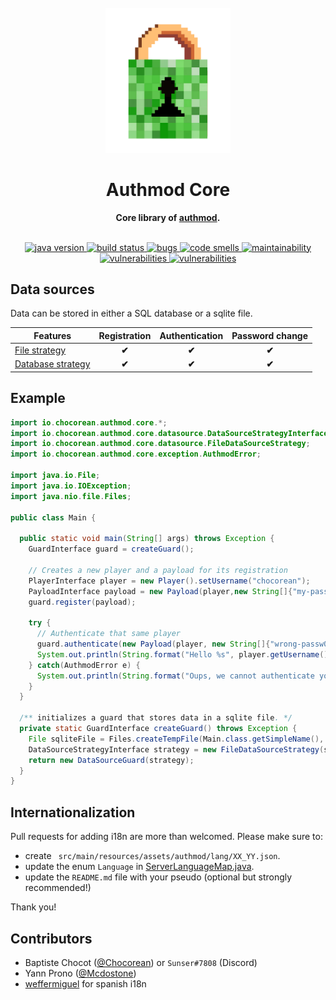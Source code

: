 <div align="center">
<br>
<img
    alt="Authmod logo"
    src="./src/main/resources/logo.png"
    width=200px
/>
<br/>
<h1>Authmod Core</h1>
<strong>Core library of <a href="https://github.com/Chocorean/authmod">authmod</a>.</strong>
</div>
<br/>
<p align="center">
<a href="https://img.shields.io/badge/java-1.8-blue.svg" target="_blank">
    <img src="https://img.shields.io/badge/java-1.8-blue.svg" alt="java version" />
</a>
<a href="https://github.com/Chocorean/authmod/actions" target="_blank">
    <img src="https://github.com/Chocorean/authmod/workflows/build/badge.svg?branch=master" alt="build status"/>
</a>
<a href="https://sonarcloud.io/dashboard?id=Chocorean_authmod-core" target="_blank">
    <img src="https://sonarcloud.io/api/project_badges/measure?project=Chocorean_authmod-core&metric=bugs" alt="bugs"/>
</a>
<a href="https://sonarcloud.io/dashboard?id=Chocorean_authmod-core" target="_blank">
    <img src="https://sonarcloud.io/api/project_badges/measure?project=Chocorean_authmod-core&metric=code_smells" alt="code smells"/>
</a>
<a href="https://sonarcloud.io/dashboard?id=Chocorean_authmod-core" target="_blank">
    <img src="https://sonarcloud.io/api/project_badges/measure?project=Chocorean_authmod-core&metric=sqale_rating" alt="maintainability" />
</a>
<a href="https://sonarcloud.io/dashboard?id=Chocorean_authmod-core" target="_blank">
    <img src="https://sonarcloud.io/api/project_badges/measure?project=Chocorean_authmod-core&metric=vulnerabilities" alt="vulnerabilities" />
</a>
<a href="https://lgtm.com/projects/g/Chocorean/authmod-core/alerts/" target="_blank">
    <img src="https://img.shields.io/lgtm/alerts/g/Chocorean/authmod-core.svg?logo=lgtm&logoWidth=18" alt="vulnerabilities" />
</a>
</p>

## Data sources

Data can be stored in either a SQL database or a sqlite file.

| Features | Registration  | Authentication  | Password change |
| ---------| :-----------: | :-------------: | :-------------: |
| [File strategy](https://github.com/Chocorean/authmod-core/blob/main/src/main/java/io/chocorean/authmod/core/datasource/FileDataSourceStrategy.java) | **✔** | **✔** | **✔** |
| [Database strategy](https://github.com/Chocorean/authmod-core/blob/main/src/main/java/io/chocorean/authmod/core/datasource/DatabaseStrategy.java) | **✔** | **✔** | **✔** |

## Example

```java
import io.chocorean.authmod.core.*;
import io.chocorean.authmod.core.datasource.DataSourceStrategyInterface;
import io.chocorean.authmod.core.datasource.FileDataSourceStrategy;
import io.chocorean.authmod.core.exception.AuthmodError;

import java.io.File;
import java.io.IOException;
import java.nio.file.Files;

public class Main {

  public static void main(String[] args) throws Exception {
    GuardInterface guard = createGuard();

    // Creates a new player and a payload for its registration
    PlayerInterface player = new Player().setUsername("chocorean");
    PayloadInterface payload = new Payload(player,new String[]{"my-passw0rd", "my-passw0rd"});
    guard.register(payload);

    try {
      // Authenticate that same player
      guard.authenticate(new Payload(player, new String[]{"wrong-passw0rd"}));
      System.out.println(String.format("Hello %s", player.getUsername()));
    } catch(AuthmodError e) {
      System.out.println(String.format("Oups, we cannot authenticate you: %s", e.getMessage()));
    }
  }

  /** initializes a guard that stores data in a sqlite file. */
  private static GuardInterface createGuard() throws Exception {
    File sqliteFile = Files.createTempFile(Main.class.getSimpleName(), "players.sqlite").toFile();
    DataSourceStrategyInterface strategy = new FileDataSourceStrategy(sqliteFile);
    return new DataSourceGuard(strategy);
  }
}
```

## Internationalization

Pull requests for adding i18n are more than welcomed. Please make sure to:
- create ` src/main/resources/assets/authmod/lang/XX_YY.json`.
- update the enum `Language` in [ServerLanguageMap.java](https://github.com/Chocorean/authmod-core/blob/main/src/main/java/io/chocorean/authmod/core/i18n/ServerLanguageMap.java#L22).
- update the `README.md` file with your pseudo (optional but strongly recommended!)

Thank you!


## Contributors

- Baptiste Chocot ([@Chocorean](https://www.github.com/Chocorean/)) or `Sunser#7808` (Discord)
- Yann Prono ([@Mcdostone](https://www.github.com/Mcdostone/))
- [weffermiguel](https://www.curseforge.com/members/weffermiguel) for spanish i18n
